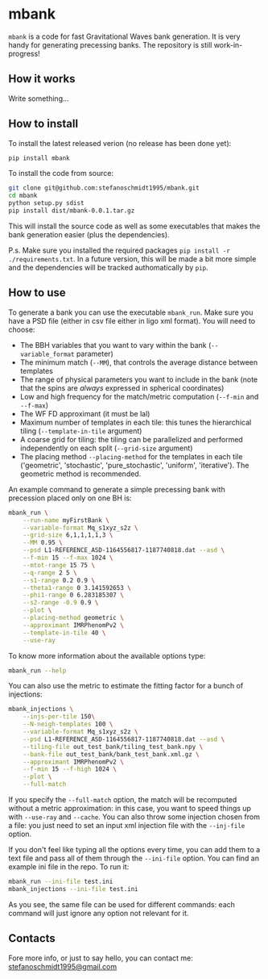 # mbank
`mbank` is a code for fast Gravitational Waves bank generation. It is very handy for generating precessing banks.
The repository is still work-in-progress!

## How it works
Write something...

## How to install

To install the latest released verion (no release has been done yet):

```Bash
pip install mbank
```

To install the code from source:

```Bash
git clone git@github.com:stefanoschmidt1995/mbank.git
cd mbank
python setup.py sdist
pip install dist/mbank-0.0.1.tar.gz
```
This will install the source code as well as some executables that makes the bank generation easier (plus the dependencies).

P.s. Make sure you installed the required packages `pip install -r ./requirements.txt`. In a future version, this will be made a bit more simple and the dependencies will be tracked authomatically by `pip`.

## How to use

To generate a bank you can use the executable `mbank_run`. Make sure you have a PSD file (either in csv file either in ligo xml format).
You will need to choose:
- The BBH variables that you want to vary within the bank (`--variable_format` parameter)
- The minimum match (`--MM`), that controls the average distance between templates
- The range of physical parameters you want to include in the bank (note that the spins are _always_ expressed in spherical coordinates)
- Low and high frequency for the match/metric computation (`--f-min` and `--f-max`)
- The WF FD approximant (it must be lal)
- Maximum number of templates in each tile: this tunes the hierarchical tiling (`--template-in-tile` argument)
- A coarse grid for tiling: the tiling can be parallelized and performed independently on each split (`--grid-size` argument)
- The placing method `--placing-method` for the templates in each tile ('geometric', 'stochastic', 'pure_stochastic', 'uniform', 'iterative'). The geometric method is recommended.

An example command to generate a simple precessing bank with precession placed only on one BH is:
```Bash
mbank_run \
	--run-name myFirstBank \
	--variable-format Mq_s1xyz_s2z \
	--grid-size 6,1,1,1,1,3 \
	--MM 0.95 \
	--psd L1-REFERENCE_ASD-1164556817-1187740818.dat --asd \
	--f-min 15 --f-max 1024 \
	--mtot-range 15 75 \
	--q-range 2 5 \
	--s1-range 0.2 0.9 \
	--theta1-range 0 3.141592653 \
	--phi1-range 0 6.283185307 \
	--s2-range -0.9 0.9 \
	--plot \
	--placing-method geometric \
	--approximant IMRPhenomPv2 \
	--template-in-tile 40 \
	--use-ray 
```
To know more information about the available options type:
```Bash
mbank_run --help
```

You can also use the metric to estimate the fitting factor for a bunch of injections: 

```Bash
mbank_injections \
	--injs-per-tile 150\
	--N-neigh-templates 100 \
	--variable-format Mq_s1xyz_s2z \
	--psd L1-REFERENCE_ASD-1164556817-1187740818.dat --asd \
	--tiling-file out_test_bank/tiling_test_bank.npy \
	--bank-file out_test_bank/bank_test_bank.xml.gz \
	--approximant IMRPhenomPv2 \
	--f-min 15 --f-high 1024 \
	--plot \
	--full-match
```

If you specify the `--full-match` option, the match will be recomputed without a metric approximation: in this case, you want to speed things up with `--use-ray` and `--cache`.
You can also throw some injection chosen from a file: you just need to set an input xml injection file with the `--inj-file` option.

If you don't feel like typing all the options every time, you can add them to a text file and pass all of them through the `--ini-file` option. You can find an example ini file in the repo. To run it:

```Bash
mbank_run --ini-file test.ini
mbank_injections --ini-file test.ini
```

As you see, the same file can be used for different commands: each command will just ignore any option not relevant for it.


## Contacts

Fore more info, or just to say hello, you can contact me: [stefanoschmidt1995@gmail.com](mailto:stefanoschmidt1995@gmail.com)




















